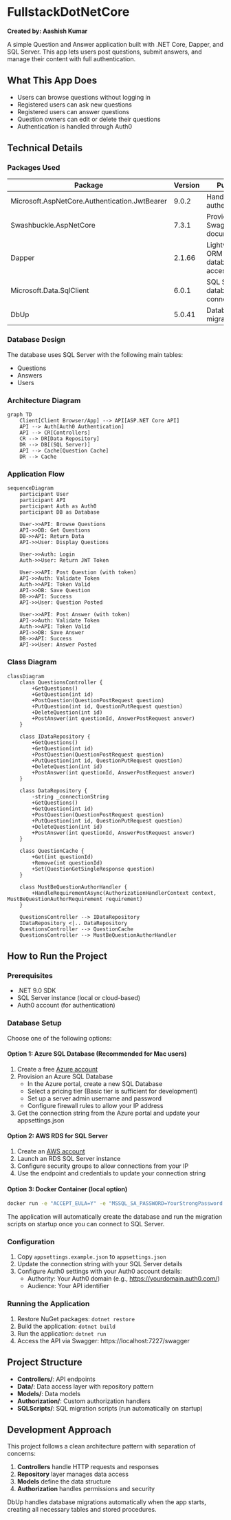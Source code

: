 # FullstackDotNetCore

**Created by: Aashish Kumar**

A simple Question and Answer application built with .NET Core, Dapper, and SQL Server. This app lets users post questions, submit answers, and manage their content with full authentication.

## What This App Does

- Users can browse questions without logging in
- Registered users can ask new questions
- Registered users can answer questions
- Question owners can edit or delete their questions
- Authentication is handled through Auth0

## Technical Details

### Packages Used

| Package | Version | Purpose |
|---------|---------|---------|
| Microsoft.AspNetCore.Authentication.JwtBearer | 9.0.2 | Handles JWT authentication |
| Swashbuckle.AspNetCore | 7.3.1 | Provides Swagger documentation |
| Dapper | 2.1.66 | Lightweight ORM for database access |
| Microsoft.Data.SqlClient | 6.0.1 | SQL Server database connection |
| DbUp | 5.0.41 | Database migration tool |

### Database Design

The database uses SQL Server with the following main tables:
- Questions
- Answers
- Users

### Architecture Diagram

```mermaid
graph TD
    Client[Client Browser/App] --> API[ASP.NET Core API]
    API --> Auth[Auth0 Authentication]
    API --> CR[Controllers]
    CR --> DR[Data Repository]
    DR --> DB[(SQL Server)]
    API --> Cache[Question Cache]
    DR --> Cache
```

### Application Flow

```mermaid
sequenceDiagram
    participant User
    participant API
    participant Auth as Auth0
    participant DB as Database
    
    User->>API: Browse Questions
    API->>DB: Get Questions
    DB->>API: Return Data
    API->>User: Display Questions
    
    User->>Auth: Login
    Auth->>User: Return JWT Token
    
    User->>API: Post Question (with token)
    API->>Auth: Validate Token
    Auth->>API: Token Valid
    API->>DB: Save Question
    DB->>API: Success
    API->>User: Question Posted
    
    User->>API: Post Answer (with token)
    API->>Auth: Validate Token
    Auth->>API: Token Valid
    API->>DB: Save Answer
    DB->>API: Success
    API->>User: Answer Posted
```

### Class Diagram

```mermaid
classDiagram
    class QuestionsController {
        +GetQuestions()
        +GetQuestion(int id)
        +PostQuestion(QuestionPostRequest question)
        +PutQuestion(int id, QuestionPutRequest question)
        +DeleteQuestion(int id)
        +PostAnswer(int questionId, AnswerPostRequest answer)
    }
    
    class IDataRepository {
        +GetQuestions()
        +GetQuestion(int id)
        +PostQuestion(QuestionPostRequest question)
        +PutQuestion(int id, QuestionPutRequest question)
        +DeleteQuestion(int id)
        +PostAnswer(int questionId, AnswerPostRequest answer)
    }
    
    class DataRepository {
        -string _connectionString
        +GetQuestions()
        +GetQuestion(int id)
        +PostQuestion(QuestionPostRequest question)
        +PutQuestion(int id, QuestionPutRequest question)
        +DeleteQuestion(int id)
        +PostAnswer(int questionId, AnswerPostRequest answer)
    }
    
    class QuestionCache {
        +Get(int questionId)
        +Remove(int questionId)
        +Set(QuestionGetSingleResponse question)
    }
    
    class MustBeQuestionAuthorHandler {
        +HandleRequirementAsync(AuthorizationHandlerContext context, MustBeQuestionAuthorRequirement requirement)
    }
    
    QuestionsController --> IDataRepository
    IDataRepository <|.. DataRepository
    QuestionsController --> QuestionCache
    QuestionsController --> MustBeQuestionAuthorHandler
```

## How to Run the Project

### Prerequisites
- .NET 9.0 SDK
- SQL Server instance (local or cloud-based)
- Auth0 account (for authentication)

### Database Setup
Choose one of the following options:

#### Option 1: Azure SQL Database (Recommended for Mac users)
1. Create a free [Azure account](https://azure.microsoft.com/en-us/free/)
2. Provision an Azure SQL Database
   - In the Azure portal, create a new SQL Database
   - Select a pricing tier (Basic tier is sufficient for development)
   - Set up a server admin username and password
   - Configure firewall rules to allow your IP address
3. Get the connection string from the Azure portal and update your appsettings.json

#### Option 2: AWS RDS for SQL Server
1. Create an [AWS account](https://aws.amazon.com/free/)
2. Launch an RDS SQL Server instance
3. Configure security groups to allow connections from your IP
4. Use the endpoint and credentials to update your connection string

#### Option 3: Docker Container (local option)
```bash
docker run -e "ACCEPT_EULA=Y" -e "MSSQL_SA_PASSWORD=YourStrongPassword!" -p 1433:1433 -d mcr.microsoft.com/mssql/server:2022-latest
```

The application will automatically create the database and run the migration scripts on startup once you can connect to SQL Server.

### Configuration
1. Copy `appsettings.example.json` to `appsettings.json`
2. Update the connection string with your SQL Server details
3. Configure Auth0 settings with your Auth0 account details:
   - Authority: Your Auth0 domain (e.g., https://yourdomain.auth0.com/)
   - Audience: Your API identifier

### Running the Application
1. Restore NuGet packages: `dotnet restore`
2. Build the application: `dotnet build`
3. Run the application: `dotnet run`
4. Access the API via Swagger: https://localhost:7227/swagger

## Project Structure
- **Controllers/**: API endpoints
- **Data/**: Data access layer with repository pattern
- **Models/**: Data models
- **Authorization/**: Custom authorization handlers
- **SQLScripts/**: SQL migration scripts (run automatically on startup)

## Development Approach

This project follows a clean architecture pattern with separation of concerns:
1. **Controllers** handle HTTP requests and responses
2. **Repository** layer manages data access
3. **Models** define the data structure
4. **Authorization** handles permissions and security

DbUp handles database migrations automatically when the app starts, creating all necessary tables and stored procedures.
